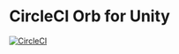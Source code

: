 # CircleCI Orb for Unity

[![CircleCI](https://circleci.com/gh/MizoTake/unity-ci.svg?style=svg)](https://circleci.com/gh/MizoTake/unity-ci)
